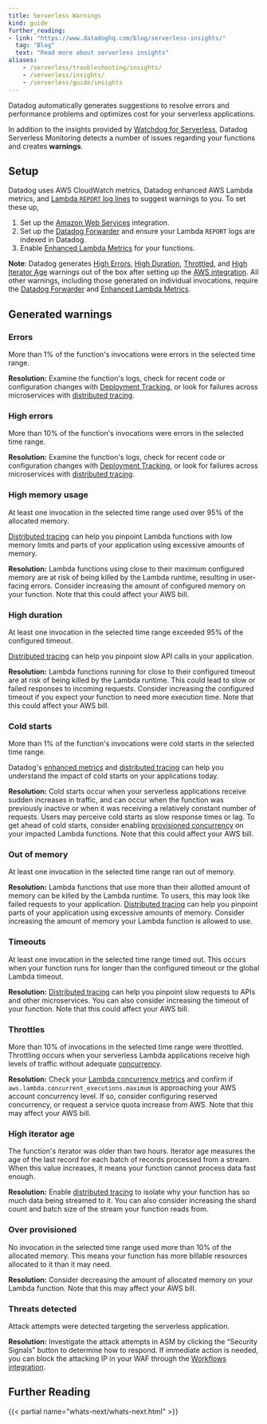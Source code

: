 ```yaml
---
title: Serverless Warnings
kind: guide
further_reading:
- link: "https://www.datadoghq.com/blog/serverless-insights/"
  tag: "Blog"
  text: "Read more about serverless insights"
aliases:
    - /serverless/troubleshooting/insights/
    - /serverless/insights/
    - /serverless/guide/insights
---
```


Datadog automatically generates suggestions to resolve errors and performance problems and optimizes cost for your serverless applications.

In addition to the insights provided by [Watchdog for Serverless][1], Datadog Serverless Monitoring detects a number of issues regarding your functions and creates **warnings**.


## Setup

Datadog uses AWS CloudWatch metrics, Datadog enhanced AWS Lambda metrics, and [Lambda `REPORT` log lines][2] to suggest warnings to you. To set these up,

 1. Set up the [Amazon Web Services][3] integration.
 2. Set up the [Datadog Forwarder][4] and ensure your Lambda `REPORT` logs are indexed in Datadog.
 3. Enable [Enhanced Lambda Metrics][5] for your functions.

**Note**: Datadog generates [High Errors](#high-errors), [High Duration](#high-duration), [Throttled](#throttles), and [High Iterator Age](#high-iterator-age) warnings out of the box after setting up the [AWS integration][3]. All other warnings, including those generated on individual invocations, require the [Datadog Forwarder][4] and [Enhanced Lambda Metrics][5].

## Generated warnings

### Errors

More than 1% of the function's invocations were errors in the selected time range.

**Resolution:** Examine the function's logs, check for recent code or configuration changes with [Deployment Tracking][6], or look for failures across microservices with [distributed tracing][7].

### High errors

More than 10% of the function's invocations were errors in the selected time range.

**Resolution:** Examine the function's logs, check for recent code or configuration changes with [Deployment Tracking][6], or look for failures across microservices with [distributed tracing][7].

### High memory usage

At least one invocation in the selected time range used over 95% of the allocated memory.

[Distributed tracing][7] can help you pinpoint Lambda functions with low memory limits and parts of your application using excessive amounts of memory.

**Resolution:** Lambda functions using close to their maximum configured memory are at risk of being killed by the Lambda runtime, resulting in user-facing errors. Consider increasing the amount of configured memory on your function. Note that this could affect your AWS bill.

### High duration

At least one invocation in the selected time range exceeded 95% of the configured timeout.

[Distributed tracing][7] can help you pinpoint slow API calls in your application.

**Resolution:** Lambda functions running for close to their configured timeout are at risk of being killed by the Lambda runtime. This could lead to slow or failed responses to incoming requests. Consider increasing the configured timeout if you expect your function to need more execution time. Note that this could affect your AWS bill.

### Cold starts

More than 1% of the function's invocations were cold starts in the selected time range.

Datadog's [enhanced metrics][5] and [distributed tracing][7] can help you understand the impact of cold starts on your applications today.

**Resolution:** Cold starts occur when your serverless applications receive sudden increases in traffic, and can occur when the function was previously inactive or when it was receiving a relatively constant number of requests. Users may perceive cold starts as slow response times or lag. To get ahead of cold starts, consider enabling [provisioned concurrency][8] on your impacted Lambda functions. Note that this could affect your AWS bill.

### Out of memory

At least one invocation in the selected time range ran out of memory.

**Resolution:** Lambda functions that use more than their allotted amount of memory can be killed by the Lambda runtime. To users, this may look like failed requests to your application. [Distributed tracing][7] can help you pinpoint parts of your application using excessive amounts of memory. Consider increasing the amount of memory your Lambda function is allowed to use.

### Timeouts

At least one invocation in the selected time range timed out. This occurs when your function runs for longer than the configured timeout or the global Lambda timeout.

**Resolution:** [Distributed tracing][7] can help you pinpoint slow requests to APIs and other microservices. You can also consider increasing the timeout of your function. Note that this could affect your AWS bill.

### Throttles

More than 10% of invocations in the selected time range were throttled. Throttling occurs when your serverless Lambda applications receive high levels of traffic without adequate [concurrency][9].

**Resolution:** Check your [Lambda concurrency metrics][10] and confirm if `aws.lambda.concurrent_executions.maximum` is approaching your AWS account concurrency level. If so, consider configuring reserved concurrency, or request a service quota increase from AWS. Note that this may affect your AWS bill.

### High iterator age

The function's iterator was older than two hours. Iterator age measures the age of the last record for each batch of records processed from a stream. When this value increases, it means your function cannot process data fast enough.

**Resolution:** Enable [distributed tracing][7] to isolate why your function has so much data being streamed to it. You can also consider increasing the shard count and batch size of the stream your function reads from.

### Over provisioned

No invocation in the selected time range used more than 10% of the allocated memory. This means your function has more billable resources allocated to it than it may need.

**Resolution:** Consider decreasing the amount of allocated memory on your Lambda function. Note that this may affect your AWS bill.

### Threats detected

Attack attempts were detected targeting the serverless application. 

**Resolution:** Investigate the attack attempts in ASM by clicking the “Security Signals” button to determine how to respond. If immediate action is needed, you can block the attacking IP in your WAF through the [Workflows integration][11].

## Further Reading

{{< partial name="whats-next/whats-next.html" >}}

[1]: /watchdog/insights#serverless
[2]: https://docs.aws.amazon.com/lambda/latest/dg/python-logging.html
[3]: /integrations/amazon_web_services/#setup
[4]: /serverless/forwarder
[5]: /serverless/enhanced_lambda_metrics
[6]: /serverless/deployment_tracking
[7]: /serverless/distributed_tracing
[8]: https://www.datadoghq.com/blog/monitor-aws-lambda-provisioned-concurrency/
[9]: https://docs.aws.amazon.com/lambda/latest/dg/configuration-concurrency.html
[10]: /integrations/amazon_lambda/#metrics
[11]: https://app.datadoghq.com/workflow/blueprints?selected_category=SECURITY
